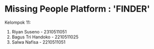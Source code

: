 # Missing People Platform : 'FINDER'

Kelompok 11:
1. Riyan Suseno - 2310511051
2. Bagus Tri Handoko - 2210511025
3. Salwa Nafisa - 2210511051
